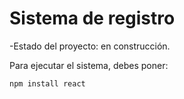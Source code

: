<h1> Sistema de registro </h1>

-Estado del proyecto: en construcción.

Para ejecutar el sistema, debes poner:

```npm install react ```

